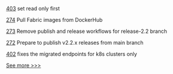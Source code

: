 
[403](https://github.com/hyperledger-labs/fabric-operations-console/pull/403) set read only first

[274](https://github.com/hyperledger/fabric-sdk-java/pull/274) Pull Fabric images from DockerHub

[273](https://github.com/hyperledger/fabric-sdk-java/pull/273) Remove publish and release workflows for release-2.2 branch

[272](https://github.com/hyperledger/fabric-sdk-java/pull/272) Prepare to publish v2.2.x releases from main branch

[402](https://github.com/hyperledger-labs/fabric-operations-console/pull/402) fixes the migrated endpoints for k8s clusters only


[See more >>>](https://start-here.hyperledger.org/pull-requests)
